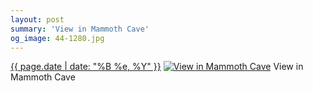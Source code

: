 ```yaml
---
layout: post
summary: 'View in Mammoth Cave'
og_image: 44-1280.jpg
---
```


<p>
  <time><a href="/44">{{ page.date | date: "%B %e, %Y" }}</a></time>
  <a href="/44"><img src="{{ site.assets_url }}/44-640.jpg" srcset="{{ site.assets_url }}/44-1280.jpg 1280w, {{ site.assets_url }}/44-960.jpg 960w, {{ site.assets_url }}/44-640.jpg 640w, {{ site.assets_url }}/44-320.jpg 320w" sizes="(min-width: 700px) 50vw, calc(100vw - 2rem)" alt="View in Mammoth Cave" /></a>
  <span>View in Mammoth Cave</span>
</p>

